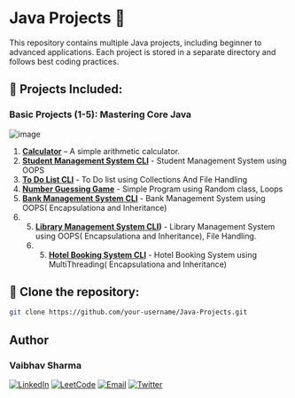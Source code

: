 # Java Projects 🚀

This repository contains multiple Java projects, including beginner to advanced applications. Each project is stored in a separate directory and follows best coding practices.

## 📂 Projects Included:
### Basic Projects (1-5): Mastering Core Java
![image](https://github.com/user-attachments/assets/6e98c0cc-eab8-4552-b9fb-6fc124a38fc7)

1. **[Calculator](https://github.com/devftkrshna/Java-Projects/tree/main/1.%20Calculator)** – A simple arithmetic calculator.
2. **[Student Management System CLI](https://github.com/devftkrshna/Java-Projects/tree/main/2.%20Student%20Management%20System%20CLI)** - Student Management System using OOPS
3. **[To Do List CLI](https://github.com/devftkrshna/Java-Projects/tree/main/3.%20To%20Do%20List%20CLI)** - To Do list using Collections And File Handling
4. **[Number Guessing Game](https://github.com/devftkrshna/Java-Projects/tree/main/4.%20Number%20Guessing%20Game)** - Simple Program using Random class, Loops
5. **[Bank Management System CLI](https://github.com/devftkrshna/Java-Projects/tree/main/5.%20Bank%20Management%20System)** - Bank Management System using OOPS( Encapsulationa and Inheritance)
6. 5. **[Library Management System CLI](https://github.com/devftkrshna/Java-Projects/tree/main/6.%20Library%20Management%20System))** - Library Management System using OOPS( Encapsulationa and Inheritance), File Handling.
   6. 5. **[Hotel Booking System CLI](https://github.com/devftkrshna/Java-Projects/tree/main/7.%20Hotel%20Management%20System)** - Hotel Booking System using MultiThreading( Encapsulationa and Inheritance)
   
## 🚀 Clone the repository:
   ```bash
   git clone https://github.com/your-username/Java-Projects.git
```
## Author
### **Vaibhav Sharma**
[![LinkedIn](https://img.shields.io/badge/LinkedIn-0A66C2?style=for-the-badge&logo=linkedin&logoColor=white)](https://linkedin.com/in/vaibhavsharma445) [![LeetCode](https://img.shields.io/badge/LeetCode-FFA116?style=for-the-badge&logo=leetcode&logoColor=black)](https://leetcode.com/devft-krshna/) [![Email](https://img.shields.io/badge/Email-D14836?style=for-the-badge&logo=gmail&logoColor=white)](mailto:work.vaibhavsharmaa@gmail.com) [![Twitter](https://img.shields.io/badge/Twitter-1DA1F2?style=for-the-badge&logo=twitter&logoColor=white)](https://twitter.com/devftxkrishna) 
